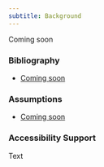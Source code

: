 ```yaml
---
subtitle: Background
---
```


Coming soon

### Bibliography

- [Coming soon](https://)

### Assumptions

- [Coming soon](https://)

### Accessibility Support

Text
